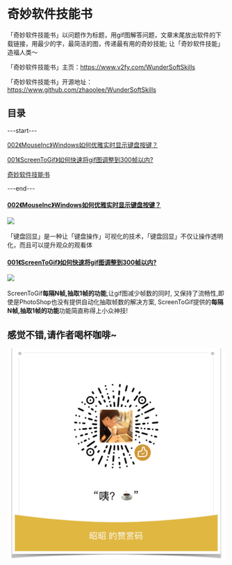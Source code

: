 # 奇妙软件技能书

「奇妙软件技能书」以问题作为标题，用gif图解答问题，文章末尾放出软件的下载链接，用最少的字，最简洁的图，传递最有用的奇妙技能; 让「奇妙软件技能」造福人类～

「奇妙软件技能书」主页：https://www.v2fy.com/WunderSoftSkills

「奇妙软件技能书」开源地址：https://www.github.com/zhaoolee/WunderSoftSkills

## 目录

---start---

[002《MouseInc》Windows如何优雅实时显示键盘按键？](https://www.v2fy.com/p/002_ｍouseinc/)


[001《ScreenToGif》如何快速将gif图调整到300帧以内?](https://www.v2fy.com/p/001_screen_to_gif/)


[奇妙软件技能书](https://www.v2fy.com/p/000_readme_wundersoftskills/)

---end---




#### [002《MouseInc》Windows如何优雅实时显示键盘按键？](https://www.v2fy.com/p/002_ｍouseinc/)


![](https://raw.githubusercontent.com/zhaoolee/jikemiji/master/README/qiangjinjiu.gif)

「键盘回显」是一种让「键盘操作」可视化的技术，「键盘回显」不仅让操作透明化，而且可以提升观众的观看体


#### [001《ScreenToGif》如何快速将gif图调整到300帧以内?](https://www.v2fy.com/p/001_screen_to_gif/)


![](https://raw.githubusercontent.com/zhaoolee/jikemiji/master/README/to_252.gif)


ScreenToGif**每隔N帧,抽取1帧的功能**,让gif图减少帧数的同时, 又保持了流畅性,即使是PhotoShop也没有提供自动化抽取帧数的解决方案, ScreenToGif提供的**每隔N帧,抽取1帧的功能**功能简直称得上小众神技!


## 感觉不错,请作者喝杯咖啡~

![](https://raw.githubusercontent.com/zhaoolee/jikemiji/master/README/c4fdea49e11241e392d6bcaa33855897.png)